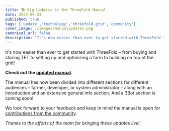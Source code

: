 ```yaml
---
title: 📚 Big Updates to the ThreeFold Manual
date: 2023-06-23
published: true
tags: ['update','technology','threefold_grid','community']
cover_image: ./images/manualupdates.png
canonical_url: false
description: "It's now easier than ever to get started with ThreeFold thanks to significant improvements to the TF Manual!"
---
```


It's now easier than ever to get started with ThreeFold – from buying and storing TFT to setting up and optimizing a farm to building on top of the grid!

**Check out the [updated manual](https://manual.grid.tf/).**

The manual has now been divided into different sections for different audiences – farmer, developer, or system administrator – along with an introduction and an extensive general info section. And a 3Bot section is coming soon!

We look forward to your feedback and keep in mind the manual is open for [contributions from the community](https://manual.grid.tf/contribute/contribute.html).

*Thanks to the efforts of the team for bringing these updates live!*